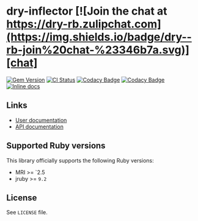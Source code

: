 [gem]: https://rubygems.org/gems/dry-inflector
[actions]: https://github.com/dry-rb/dry-inflector/actions
[codacy]: https://www.codacy.com/gh/dry-rb/dry-inflector
[chat]: https://dry-rb.zulipchat.com
[inchpages]: http://inch-ci.org/github/dry-rb/dry-inflector

# dry-inflector [![Join the chat at https://dry-rb.zulipchat.com](https://img.shields.io/badge/dry--rb-join%20chat-%23346b7a.svg)][chat]

[![Gem Version](https://badge.fury.io/rb/dry-inflector.svg)][gem]
[![CI Status](https://github.com/dry-rb/dry-inflector/workflows/ci/badge.svg)][actions]
[![Codacy Badge](https://api.codacy.com/project/badge/Grade/00339f2fb77840149f999cac6110c8a8)][codacy]
[![Codacy Badge](https://api.codacy.com/project/badge/Coverage/00339f2fb77840149f999cac6110c8a8)][codacy]
[![Inline docs](http://inch-ci.org/github/dry-rb/dry-inflector.svg?branch=master)][inchpages]

## Links

* [User documentation](http://dry-rb.org/gems/dry-inflector)
* [API documentation](http://rubydoc.info/gems/dry-inflector)

## Supported Ruby versions

This library officially supports the following Ruby versions:

* MRI >= `2.5
* jruby >= `9.2`

## License

See `LICENSE` file.
